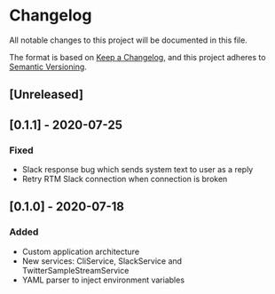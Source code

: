 # Changelog
All notable changes to this project will be documented in this file.

The format is based on [Keep a Changelog](https://keepachangelog.com/en/1.0.0/),
and this project adheres to [Semantic Versioning](https://semver.org/spec/v2.0.0.html).

## [Unreleased]

## [0.1.1] - 2020-07-25
### Fixed
- Slack response bug which sends system text to user as a reply
- Retry RTM Slack connection when connection is broken

## [0.1.0] - 2020-07-18
### Added
- Custom application architecture
- New services: CliService, SlackService and TwitterSampleStreamService
- YAML parser to inject environment variables
